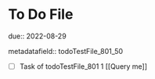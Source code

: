 # To Do File

due:: 2022-08-29

metadatafield:: todoTestFile_801_50

- [ ] Task of todoTestFile_801 1 [[Query me]]
